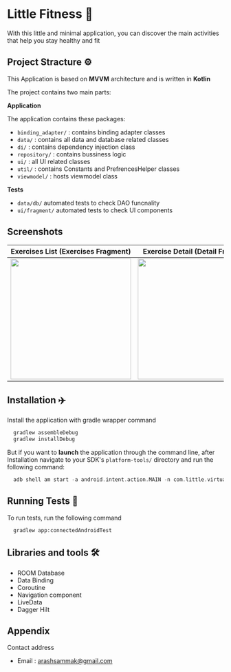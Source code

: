 
# Little Fitness 💪

With this little and minimal application, you can discover the main activities that help you stay healthy and fit


## Project Stracture ⚙️

This Application is based on **MVVM** architecture and is written in **Kotlin** 

The project contains two main parts:


**Application**

The application contains these packages:

* `binding_adapter/` : contains binding adapter classes 
* `data/` : contains all data and database related classes 
* `di/` : contains dependency injection class 
* `repository/` : contains bussiness logic
* `ui/` : all UI related classes
* `util/` : contains Constants and PrefrencesHelper classes
* `viewmodel/` : hosts viewmodel class


**Tests**
* `data/db/` automated tests to check DAO funcnality
* `ui/fragment/` automated tests to check UI components 










## Screenshots

Exercises List (Exercises Fragment)             |  Exercise Detail (Detail Fragment)
:-------------------------:|:-------------------------:
<img src="http://bahareng.com/assets/2.jpg" width="280">  | <img src="http://bahareng.com/assets/1.jpg" width="280">







## Installation ✈️

Install the application with gradle wrapper command

```gradle
  gradlew assembleDebug
  gradlew installDebug
```

But if you want to **launch** the application through the command line, after Installation navigate to your SDK's `platform-tools/` directory and run the following command:
    
 ```gradle
   adb shell am start -a android.intent.action.MAIN -n com.little.virtuagym.app/.ui.MainActivity
```
## Running Tests 🧪

To run tests, run the following command

```bash
  gradlew app:connectedAndroidTest
```


## Libraries and tools 🛠

- ROOM Database
- Data Binding
- Coroutine
- Navigation component 
- LiveData
- Dagger Hilt


## Appendix

Contact address

* Email  : arashsammak@gmail.com
